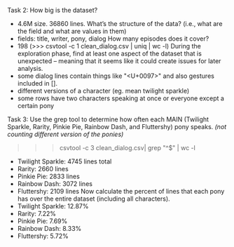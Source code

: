 Task 2:
How big is the dataset?
- 4.6M size. 36860 lines.
What’s the structure of the data? (i.e., what are the field and what are values in them)
- fields: title, writer, pony, dialog
How many episodes does it cover?
- 198 (>>> csvtool -c 1 clean_dialog.csv | uniq | wc -l)
During the exploration phase, find at least one aspect of the dataset that is unexpected – meaning that it seems like it could create issues for later analysis.
- some dialog lines contain things like "<U+0097>" and also gestures included in [].
- different versions of a character (eg. mean twilight sparkle)
- some rows have two characters speaking at once or everyone except a certain pony

Task 3:
Use the grep tool to determine how often each MAIN (Twilight Sparkle, Rarity, Pinkie Pie, Rainbow Dash, and Fluttershy) pony speaks.
*(not counting different version of the ponies)*
>>> csvtool -c 3 clean_dialog.csv| grep "^<pny name>$" | wc -l
- Twilight Sparkle: 4745 lines total 
- Rarity: 2660 lines
- Pinkie Pie: 2833 lines
- Rainbow Dash: 3072 lines
- Fluttershy: 2109 lines
Now calculate the percent of lines that each pony has over the entire dataset (including all characters).
- Twilight Sparkle: 12.87%
- Rarity: 7.22%
- Pinkie Pie: 7.69%
- Rainbow Dash: 8.33%
- Fluttershy: 5.72%